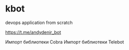 # kbot
devops application from scratch

https://t.me/andydenir_bot

Импорт библиотеки Cobra
Импорт библиотеки Telebot


